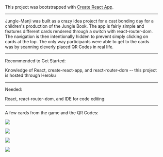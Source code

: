 This project was bootstrapped with [Create React App](https://github.com/facebook/create-react-app).

------------------------------------------------------------------

Jungle-Manji was built as a crazy idea project for a cast bonding day for a children's production of the Jungle Book. 
The app is fairly simple and features different cards rendered through a switch with react-router-dom. The navigation is then intentionally hidden to prevent simply clicking on cards at the top. The only way participants were able to get to the cards was by scanning cleverly placed QR Codes in real life. 

-------------------------------------------------------------------
Recommended to Get Started: 

Knowledge of React, create-react-app, and react-router-dom -- this project is hosted through Heroku 

-----------------------------------------------------------------
Needed: 

React, react-router-dom, and IDE for code editing 

-----------

A few cards from the game and the QR Codes: 

<img src="public/images/CARD1.png"></img>

<img src="public/images/CARD2.png"></img>


<img src="public/images/CARD3.png"></img>


<img src="public/images/QRCODES.png"></img>